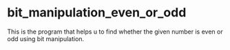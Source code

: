 # bit_manipulation_even_or_odd
This is the program that helps u to find whether the given number is even or odd using bit manipulation.
